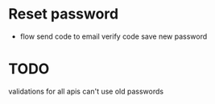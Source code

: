 # Reset password

- flow
  send code to email
  verify code
  save new password

# TODO

validations for all apis
can't use old passwords

